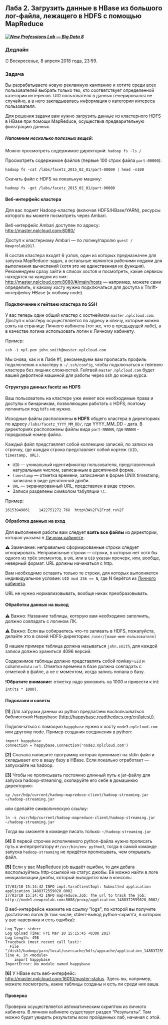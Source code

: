 ## Лаба 2. Загрузить данные в HBase из большого лог-файла, лежащего в HDFS с помощью MapReduce

##### [![New Professions Lab — Big Data 8](http://data.newprolab.com/public-newprolab-com/npl7.svg)](https://github.com/newprolab/content_bigdata8)

### Дедлайн

⏰ Воскресенье, 8 апреля 2018 года, 23:59.


### Задача
Вы разрабатываете новую рекламную кампанию и хотите среди всех пользователей выбрать только тех, кто соответствует определенной категории интересов. UID пользователя в данных генерировался не случайно, а в него закладывалась информация о категории интереса пользователя.

Для решения задачи вам нужно загрузить данные из кластерного HDFS в HBase при помощи MapReduce, осуществив предварительную фильтрацию данных.

##### Напомним несколько полезных вещей:

Можно просмотреть содержимое директорий:
`hadoop fs -ls /`

Просмотреть содержимое файлов (первые 100 строк файла `part-00000`):

`hadoop fs -cat /labs/facetz_2015_02_01/part-00000 | head -n100`

Скачать файл с HDFS на локальную машину:

`hadoop fs -get /labs/facetz_2015_02_01/part-00000`


#### Веб-интерфейс кластера

Для вас поднят Hadoop-кластер (включая HDFS/HBase/YARN), ресурсы которого вы можете посмотреть через Ambari.

Веб-интерфейс Ambari доступен по адресу: http://master.nplcloud.com:8080/

Доступ к кластерному Ambari — по логину/паролю `guest / Newprolab2017`.

В состав кластера входят 6 узлов, один из которых предназначен для запуска MapReduce-задач, а остальные являются рабочими нодами для выполнения вычислений (хотя это не единственная их функция). Рекомендуем сразу зайти в список хостов и посмотреть, какие сервисы находятся на каждом из них: http://master.nplcloud.com:8080/#/main/hosts — например, можете сами определить, к какому хосту нужно подключаться для доступа к Thrift-интерфейсу HBase (к любому node).

#### Подключение к гейтвею кластера по SSH
У вас теперь один общий кластер с хостнеймом `master.nplcloud.com`. Доступ к кластеру осуществляется по адресу и ключу, которые можно взять на странице Личного кабинета (тот же, что в предыдущей лабе), а в качестве логина использовать логин к Личному кабинету.

Пример:

`ssh -i npl.pem john.smith@master.nplcloud.com`

Мы снова, как и в Лабе #1, рекомендуем вам прописать профиль подключения к кластеру в `~/.ssh/config`, чтобы подключаться к гейтвею кластера без лишних сложностей. Гейтвей `master.nplcloud.com` будет вашей дефолтной машиной для работы через ssh до конца курса.

#### Структура данных facetz на HDFS

Ваш пользователь на кластере уже имеет все необходимые права и доступы к бинарникам, позволяющим работать с HDFS, поэтому логиниться под `hdfs` не нужно.

Исходные файлы расположены **в HDFS** общего кластера в директориях по адресу 
`/labs/facetz_YYYY_MM_DD/`, где YYYY_MM_DD - дата. 
В директориях расположены файлы вида `part-NNNNN`, где `NNNNN` - порядковый номер файла.

Каждый файл представляет собой коллекцию записей, по записи на строчку, где каждая строка представляет собой кортеж `(UID, timestamp, URL)`.
* `UID` — уникальный идентификатор пользователя, представленный натуральным числом, записанным в десятичной форме. 
* `timestamp` — отметка времени, записанная в форме UNIX timestamp, записана в виде десятичной дроби. 
* `URL` — экранированный URL, представлен в виде строки. 
* Записи разделены символом табуляции `\t`.

Пример:

`26153949061	1422751272.768	http%3A%2F%2Frzd.ru%2F`

#### Обработка данных на вход
Для выполнения работы вам следует **взять все файлы** из директории, которая указана в [Личном кабинете](http://lk.newprolab.com/lab/lab02).

⚠️ Замечание: неправильно сформированные строки следует игнорировать.
Неправильные строки — строки, в которых нет хотя бы одного из трёх элементов, в `URL` или в `UID` указан прочерк, или, вообще, неверный формат. URL должны начинаться с http.

Вам необходимо оставить только те строки, для которых выполняется индивидуальное условие: `UID mod 256 == N`, где N берётся из [Личного кабинета](http://lk.newprolab.com/lab/lab02).

URL не нужно нормализовывать, вообще никак преобразовывать.

#### Обработка данных на выход
⚠️ Важно: Название таблицы, которую вам необходимо заполнить, должно совпадать с логином ЛК.

⚠️ Важно: Если вы собираетесь что-то заливать в HDFS, пожалуйста, делайте это в своей HDFS-директории: `/user/[ваше-имя-пользователя]`

В нашем примере таблица должна называться `john.smith`, для каждой записи должно храниться 4096 версий.

Содержимое таблицы должно представлять собой rowkey=`uid` и column=`data:url`. Отметка времени в базе должна совпадать с отметкой в файле, а не с моментом, когда запись попала в базу. 

❗️**Обратите внимание:** отметку надо умножить на 1000 и привести к int: `int(ts * 1000)`.

#### Подсказки и советы
**[1]** Для загрузки данных из python предлагаем воспользоваться библиотекой Happybase (http://happybase.readthedocs.org/en/latest/).

Подключаться с помощью `happybase` нужно к хосту `node3.nplcloud.com` или другому node. Пример создания соединения в python:

```
import happybase
connection = happybase.Connection('node3.nplcloud.com')
```

**[2]** Сначала напишите программу которая принимает на stdin файл и складывает его в вашу базу в HBase. Если локально отработает — запускайте на hadoop.

**[3]** Чтобы не прописывать постоянно длинный путь к jar-файлу для запуска hadoop-streaming, скопируйте его себе в домашнюю директорию:

`cp /usr/hdp/current/hadoop-mapreduce-client/hadoop-streaming.jar ~/hadoop-streaming.jar`

или сделайте символическую ссылку:

`ln -s /usr/hdp/current/hadoop-mapreduce-client/hadoop-streaming.jar ~/hadoop-streaming.jar`

Тогда вы сможете в команде писать только: `~/hadoop-streaming.jar`

**[4]** В первой строчке исполняемого python-файла нужно прописать путь к интерпретатору `#!/usr/bin/env python3`, тогда в самой команде запуска `hadoop-streaming` не придётся прописывать, чем открывать файл.

**[5]** Если у вас MapReduce job выдаёт ошибки, то для дебага воспользуйтесь http-ссылкой на статус джобы. Её можно найти в логе инициализации джобы, который выводится вам в консоль:

```
17/03/10 15:14:42 INFO impl.YarnClientImpl: Submitted application application_1488372559028_0002
17/03/10 15:14:42 INFO mapreduce.Job: The url to track the job: http://node1.newprolab.com:8088/proxy/application_1488372559028_0002/
```

В веб-интерфейсе нажмите на ссылку "logs", по которой вы получите достаточно логов (в том числе, stderr-вывод python-скрипта, в котором у вас наверняка и есть ошибка):

```
Log Type: stderr
Log Upload Time: Fri Mar 10 15:15:45 +0300 2017
Log Length: 498
Traceback (most recent call last):
  File "/disk1/hadoop/yarn/local/usercache/hdfs/appcache/application_1488372559028_0002/container_e01_1488372559028_0002_01_000034/./m.py", line 4, in <module>
    import happybase
ImportError: No module named happybase
```

**[6]** У HBase есть веб-интерфейс: http://master.nplcloud.com:16010/master-status. Здесь вы, например, можете посмотреть, какие таблицы созданы и есть ли среди них ваша.

#### Проверка
Проверка осуществляется автоматическим скриптом из личного кабинета. В личном кабинете существует раздел “Результаты”. Там можно будет увидеть результаты всех пройденных лаб, начиная с этой.
